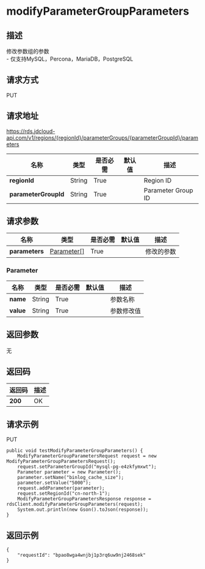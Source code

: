 # modifyParameterGroupParameters


## 描述
修改参数组的参数<br>- 仅支持MySQL，Percona，MariaDB，PostgreSQL

## 请求方式
PUT

## 请求地址
https://rds.jdcloud-api.com/v1/regions/{regionId}/parameterGroups/{parameterGroupId}/parameters

|名称|类型|是否必需|默认值|描述|
|---|---|---|---|---|
|**regionId**|String|True| |Region ID|
|**parameterGroupId**|String|True| |Parameter Group ID|

## 请求参数
|名称|类型|是否必需|默认值|描述|
|---|---|---|---|---|
|**parameters**|[Parameter[]](modifyparametergroupparameters#parameter)|True| |修改的参数|

### <div id="parameter">Parameter</div>
|名称|类型|是否必需|默认值|描述|
|---|---|---|---|---|
|**name**|String|True| |参数名称|
|**value**|String|True| |参数修改值|

## 返回参数
无


## 返回码
|返回码|描述|
|---|---|
|**200**|OK|

## 请求示例
PUT
```
public void testModifyParameterGroupParameters() {
    ModifyParameterGroupParametersRequest request = new ModifyParameterGroupParametersRequest();
    request.setParameterGroupId("mysql-pg-e4zkfymxwt");
    Parameter parameter = new Parameter();
    parameter.setName("binlog_cache_size");
    parameter.setValue("5000");
    request.addParameter(parameter);
    request.setRegionId("cn-north-1");
    ModifyParameterGroupParametersResponse response = rdsClient.modifyParameterGroupParameters(request);
    System.out.println(new Gson().toJson(response));
}

```

## 返回示例
```
{
    "requestId": "bpao8wga4wnjbj1p3rq6uw9nj2468sek"
}
```
